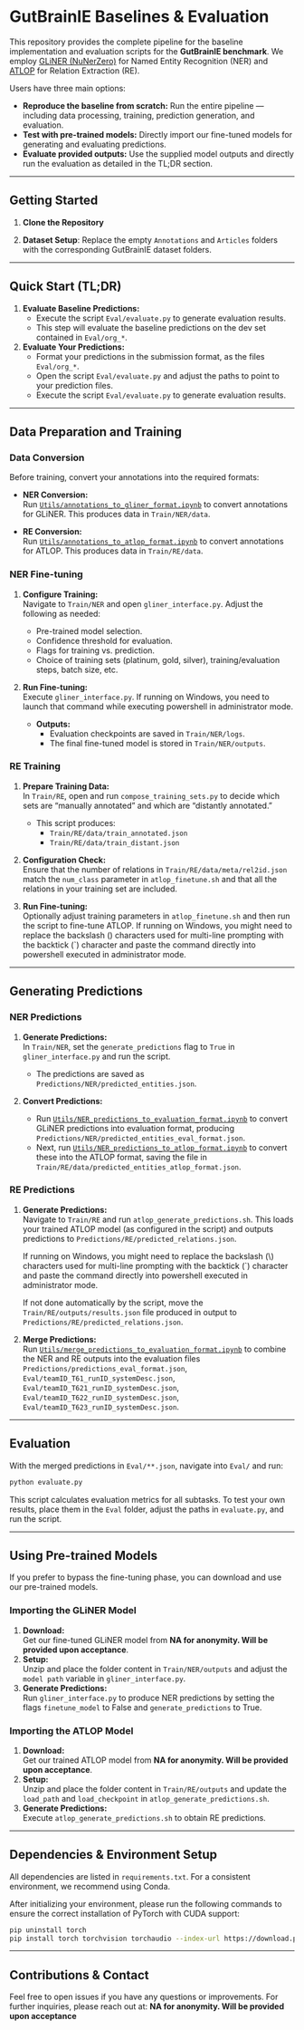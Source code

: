 # GutBrainIE Baselines & Evaluation

This repository provides the complete pipeline for the baseline implementation and evaluation scripts for the **GutBrainIE benchmark**. We employ [GLiNER (NuNerZero)](https://huggingface.co/numind/NuNER_Zero) for Named Entity Recognition (NER) and [ATLOP](https://github.com/wzhouad/ATLOP) for Relation Extraction (RE).

Users have three main options:
- **Reproduce the baseline from scratch:** Run the entire pipeline — including data processing, training, prediction generation, and evaluation.
- **Test with pre-trained models:** Directly import our fine-tuned models for generating and evaluating predictions.
- **Evaluate provided outputs:** Use the supplied model outputs and directly run the evaluation as detailed in the TL;DR section.
---

## Getting Started

1. **Clone the Repository**

2. **Dataset Setup**: Replace the empty `Annotations` and `Articles` folders with the corresponding GutBrainIE dataset folders.

---

## Quick Start (TL;DR)
1. **Evaluate Baseline Predictions:**
   - Execute the script `Eval/evaluate.py` to generate evaluation results.
   - This step will evaluate the baseline predictions on the dev set contained in `Eval/org_*`.
2. **Evaluate Your Predictions:**
   - Format your predictions in the submission format, as the files `Eval/org_*`.
   - Open the script `Eval/evaluate.py` and adjust the paths to point to your prediction files.
   - Execute the script `Eval/evaluate.py` to generate evaluation results.
---

## Data Preparation and Training

### Data Conversion

Before training, convert your annotations into the required formats:

- **NER Conversion:**  
  Run [`Utils/annotations_to_gliner_format.ipynb`](Utils/annotations_to_gliner_format.ipynb) to convert annotations for GLiNER. This produces data in `Train/NER/data`.

- **RE Conversion:**  
  Run [`Utils/annotations_to_atlop_format.ipynb`](Utils/annotations_to_atlop_format.ipynb) to convert annotations for ATLOP. This produces data in `Train/RE/data`.

### NER Fine-tuning

1. **Configure Training:**  
   Navigate to `Train/NER` and open `gliner_interface.py`. Adjust the following as needed:
   - Pre-trained model selection.
   - Confidence threshold for evaluation.
   - Flags for training vs. prediction.
   - Choice of training sets (platinum, gold, silver), training/evaluation steps, batch size, etc.

2. **Run Fine-tuning:**  
   Execute `gliner_interface.py`. If running on Windows, you need to launch that command while executing powershell in administrator mode.
   - **Outputs:**  
     - Evaluation checkpoints are saved in `Train/NER/logs`.
     - The final fine-tuned model is stored in `Train/NER/outputs`.

### RE Training

1. **Prepare Training Data:**  
   In `Train/RE`, open and run `compose_training_sets.py` to decide which sets are “manually annotated” and which are “distantly annotated.”  
   - This script produces:
     - `Train/RE/data/train_annotated.json`
     - `Train/RE/data/train_distant.json`

2. **Configuration Check:**  
   Ensure that the number of relations in `Train/RE/data/meta/rel2id.json` match the `num_class` parameter in `atlop_finetune.sh` and that all the relations in your training set are included.

3. **Run Fine-tuning:**  
   Optionally adjust training parameters in `atlop_finetune.sh` and then run the script to fine-tune ATLOP. If running on Windows, you might need to replace the backslash (\) characters used for multi-line prompting with the backtick (\`) character and paste the command directly into powershell executed in administrator mode.

---

## Generating Predictions

### NER Predictions

1. **Generate Predictions:**  
   In `Train/NER`, set the `generate_predictions` flag to `True` in `gliner_interface.py` and run the script.  
   - The predictions are saved as `Predictions/NER/predicted_entities.json`.

2. **Convert Predictions:**  
   - Run [`Utils/NER_predictions_to_evaluation_format.ipynb`](Utils/NER_predictions_to_evaluation_format.ipynb) to convert GLiNER predictions into evaluation format, producing `Predictions/NER/predicted_entities_eval_format.json`.
   - Next, run [`Utils/NER_predictions_to_atlop_format.ipynb`](Utils/NER_predictions_to_atlop_format.ipynb) to convert these into the ATLOP format, saving the file in `Train/RE/data/predicted_entities_atlop_format.json`.

### RE Predictions

1. **Generate Predictions:**  
   Navigate to `Train/RE` and run `atlop_generate_predictions.sh`. This loads your trained ATLOP model (as configured in the script) and outputs predictions to `Predictions/RE/predicted_relations.json`. 

    If running on Windows, you might need to replace the backslash (\\) characters used for multi-line prompting with the backtick (\`) character and paste the command directly into powershell executed in administrator mode. 
    
    If not done automatically by the script, move the `Train/RE/outputs/results.json` file produced in output to `Predictions/RE/predicted_relations.json`.

2. **Merge Predictions:**  
   Run [`Utils/merge_predictions_to_evaluation_format.ipynb`](Utils/merge_predictions_to_evaluation_format.ipynb) to combine the NER and RE outputs into the evaluation files `Predictions/predictions_eval_format.json`, `Eval/teamID_T61_runID_systemDesc.json`, `Eval/teamID_T621_runID_systemDesc.json`, `Eval/teamID_T622_runID_systemDesc.json`, `Eval/teamID_T623_runID_systemDesc.json`.

---

## Evaluation

With the merged predictions in `Eval/**.json`, navigate into `Eval/` and run:

```bash
python evaluate.py
```

This script calculates evaluation metrics for all subtasks. 
To test your own results, place them in the `Eval` folder, adjust the paths in `evaluate.py`, and run the script.

---

## Using Pre-trained Models

If you prefer to bypass the fine-tuning phase, you can download and use our pre-trained models.

### Importing the GLiNER Model

1. **Download:**  
   Get our fine-tuned GLiNER model from **NA for anonymity. Will be provided upon acceptance**.
2. **Setup:**  
   Unzip and place the folder content in `Train/NER/outputs` and adjust the `model path` variable in `gliner_interface.py`.
3. **Generate Predictions:**  
   Run `gliner_interface.py` to produce NER predictions by setting the flags `finetune_model` to False and `generate_predictions` to True.

### Importing the ATLOP Model

1. **Download:**  
   Get our trained ATLOP model from **NA for anonymity. Will be provided upon acceptance**.
2. **Setup:**  
   Unzip and place the folder content in `Train/RE/outputs` and update the `load_path` and `load_checkpoint` in `atlop_generate_predictions.sh`.
3. **Generate Predictions:**  
   Execute `atlop_generate_predictions.sh` to obtain RE predictions.

---

## Dependencies & Environment Setup
All dependencies are listed in `requirements.txt`. For a consistent environment, we recommend using Conda. 

After initializing your environment, please run the following commands to ensure the correct installation of PyTorch with CUDA support:
```bash
pip uninstall torch
pip install torch torchvision torchaudio --index-url https://download.pytorch.org/whl/cu118
```

---

## Contributions & Contact

Feel free to open issues if you have any questions or improvements. For further inquiries, please reach out at: **NA for anonymity. Will be provided upon acceptance**
